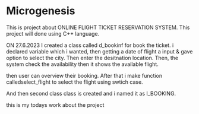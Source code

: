 # Microgenesis

This is project about ONLINE FLIGHT TICKET RESERVATION SYSTEM. This project will done using C++ language.

ON 27.6.2023
I created a class called d_bookinf for book the ticket. i declared variable which i wanted, then getting a  date of flight a input & gave option to select the city. Then enter the desitnation location. Then, the system check the availability then it shows the available flight.

then user can overview their booking. After that i make function calledselect_flight to select the flight using swtich case.

And then second class class is created and i named it as I_BOOKING.

this is my todays work about the project

